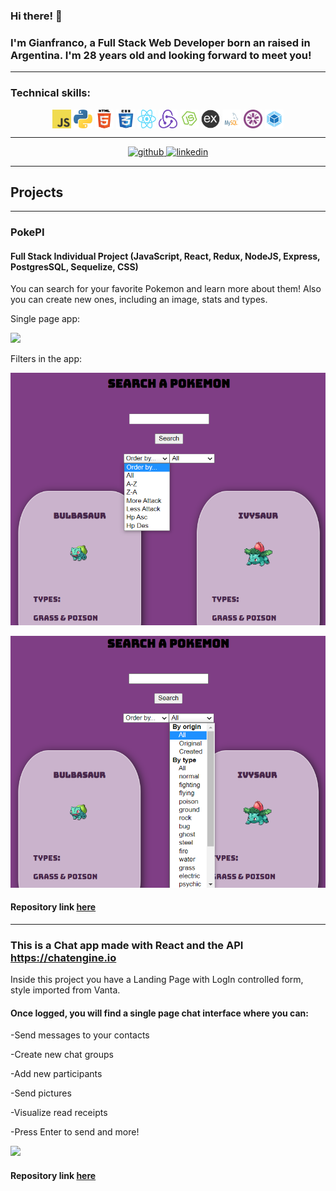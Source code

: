 ### Hi there! 👋
### I'm Gianfranco, a Full Stack Web Developer born an raised in Argentina. I'm 28 years old and looking forward to meet you!

---

### Technical skills:  
<p align="center">
  <img src="https://github.com/giancucinotta/giancucinotta/blob/main/img/skills/javascript.png" width="30" height="30" align="center"/>
  <img src="https://github.com/giancucinotta/giancucinotta/blob/main/img/skills/python.png" width="30" height="30" align="center"/>
  <img src="https://github.com/giancucinotta/giancucinotta/blob/main/img/skills/html5.png" width="30" height="30" align="center"/>
  <img src="https://github.com/giancucinotta/giancucinotta/blob/main/img/skills/css.png" width="30" height="30" align="center"/>
  <img src="https://github.com/giancucinotta/giancucinotta/blob/main/img/skills/react.png" width="30" height="30" align="center"/>
  <img src="https://github.com/giancucinotta/giancucinotta/blob/main/img/skills/redux.png" width="30" height="30" align="center"/>
  <img src="https://github.com/giancucinotta/giancucinotta/blob/main/img/skills/nodejs.png" width="30" height="30" align="center"/>
  <img src="https://github.com/giancucinotta/giancucinotta/blob/main/img/skills/express.png" width="30" height="30" align="center"/>
  <img src="https://github.com/giancucinotta/giancucinotta/blob/main/img/skills/mysql.svg" width="30" height="30" align="center"/>
  <img src="https://github.com/giancucinotta/giancucinotta/blob/main/img/skills/jasmine.png" width="30" height="30" align="center"/>
  <img src="https://github.com/giancucinotta/giancucinotta/blob/main/img/skills/webpack.png" width="30" height="30" align="center"/>
</p>  

---  


<p align="center">
    <a href="https://github.com/giancucinotta">
      <img src='https://cdn.jsdelivr.net/npm/simple-icons@3.0.1/icons/github.svg' alt='github' height='40'>
    </a>
    <a href="https://www.linkedin.com/in/gianfranco-cucinotta/">
      <img src='https://cdn.jsdelivr.net/npm/simple-icons@3.0.1/icons/linkedin.svg' alt='linkedin' height='40'>
    </a>
</p>

---  

## Projects 

---
### PokePI
#### Full Stack Individual Project (JavaScript, React, Redux, NodeJS, Express, PostgresSQL, Sequelize, CSS) 
You can search for your favorite Pokemon and learn more about them! Also you can create new ones, including an image, stats and types. 

Single page app:

[<img src="https://github.com/giancucinotta/giancucinotta/blob/main/img/PokePI/React%20App%20-%20Google%20Chrome%202021-07-08%2014-07-18.gif"/>](https://github.com/giancucinotta/PokePI) 

Filters in the app:

[<img src="https://github.com/giancucinotta/giancucinotta/blob/main/img/PokePI/SS1.png"/>](https://github.com/giancucinotta/PI-Pokemon-FT13)

[<img src="https://github.com/giancucinotta/giancucinotta/blob/main/img/PokePI/SS2.png"/>](https://github.com/giancucinotta/PI-Pokemon-FT13)


#### Repository link [here](https://github.com/giancucinotta/PI-Pokemon-FT13)

---

### This is a Chat app made with React and the API https://chatengine.io 

Inside this project you have a Landing Page with LogIn controlled form, style imported from Vanta.

#### Once logged, you will find a single page chat interface where you can:

-Send messages to your contacts

-Create new chat groups

-Add new participants

-Send pictures

-Visualize read receipts

-Press Enter to send and more! 

[<img src="https://github.com/giancucinotta/chat_app/blob/main/src/components/Chat-App-Google-Chrome-2021-08-0.gif"/>](https://github.com/giancucinotta/chat_app)



#### Repository link [here](https://github.com/giancucinotta/chat_app)
